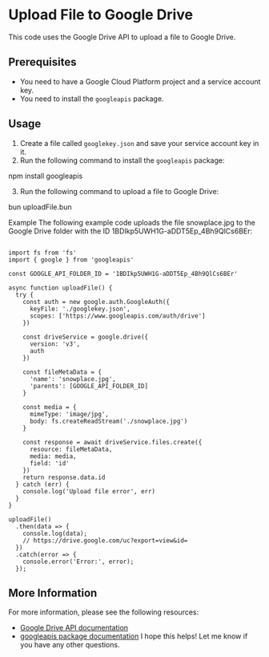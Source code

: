 # Upload File to Google Drive

This code uses the Google Drive API to upload a file to Google Drive.

## Prerequisites

* You need to have a Google Cloud Platform project and a service account key.
* You need to install the `googleapis` package.

## Usage

1. Create a file called `googlekey.json` and save your service account key in it.
2. Run the following command to install the `googleapis` package:

npm install googleapis


3. Run the following command to upload a file to Google Drive:

bun uploadFile.bun

Example
The following example code uploads the file snowplace.jpg to the Google Drive folder with the ID 1BDIkp5UWH1G-aDDT5Ep_4Bh9QlCs6BEr:
```

import fs from 'fs'
import { google } from 'googleapis'

const GOOGLE_API_FOLDER_ID = '1BDIkp5UWH1G-aDDT5Ep_4Bh9QlCs6BEr'

async function uploadFile() {
  try {
    const auth = new google.auth.GoogleAuth({
      keyFile: './googlekey.json',
      scopes: ['https://www.googleapis.com/auth/drive']
    })

    const driveService = google.drive({
      version: 'v3',
      auth
    })

    const fileMetaData = {
      'name': 'snowplace.jpg',
      'parents': [GOOGLE_API_FOLDER_ID]
    }

    const media = {
      mimeType: 'image/jpg',
      body: fs.createReadStream('./snowplace.jpg')
    }

    const response = await driveService.files.create({
      resource: fileMetaData,
      media: media,
      field: 'id'
    })
    return response.data.id
  } catch (err) {
    console.log('Upload file error', err)
  }
}

uploadFile()
  .then(data => {
    console.log(data);
    // https://drive.google.com/uc?export=view&id=
  })
  .catch(error => {
    console.error('Error:', error);
  });

```


## More Information

For more information, please see the following resources:

* [Google Drive API documentation](https://developers.google.com/drive/api/v3/)
* [googleapis package documentation](https://googleapis.dev/nodejs/googleapis/latest/)
I hope this helps! Let me know if you have any other questions.
